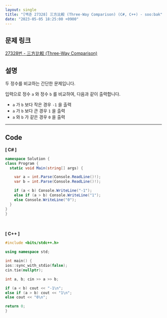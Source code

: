 ```yaml
---
layout: single
title: "[백준 27328] 三方比較 (Three-Way Comparison) (C#, C++) - soo:bak"
date: "2023-05-05 18:25:00 +0900"
---
```


## 문제 링크
  [27328번 - 三方比較 (Three-Way Comparison)](https://www.acmicpc.net/problem/27328)

## 설명
두 정수를 비교하는 간단한 문제입니다. <br>

입력으로 정수 `a` 와 정수 `b` 를 비교하여, 다음과 같이 출력합니다. <br>

- `a` 가 `b` 보다 작은 경우 `-1` 을 출력 <br>
- `a` 가 `b` 보다 큰 경우 `1` 을 출력 <br>
- `a` 와 `b` 가 같은 경우 `0` 을 출력 <br>

- - -

## Code
<b>[ C# ] </b>
<br>

  ```c#
namespace Solution {
  class Program {
    static void Main(string[] args) {

      var a = int.Parse(Console.ReadLine()!);
      var b = int.Parse(Console.ReadLine()!);

      if (a < b) Console.WriteLine("-1");
      else if (a > b) Console.WriteLine("1");
      else Console.WriteLine("0");
    }
  }
}
  ```
<br><br>
<b>[ C++ ] </b>
<br>

  ```c++
#include <bits/stdc++.h>

using namespace std;

int main() {
  ios::sync_with_stdio(false);
  cin.tie(nullptr);

  int a, b; cin >> a >> b;

  if (a < b) cout << "-1\n";
  else if (a > b) cout << "1\n";
  else cout << "0\n";

  return 0;
}
  ```
